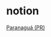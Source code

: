 # notion
<a class="weatherwidget-io" href="https://forecast7.com/pt/n25d51n48d52/paranagua/" data-label_1="Paranaguá" data-label_2="(PR)" data-font="Georgia" data-icons="Climacons Animated" data-days="5" data-theme="metallic" data-shadow="rgba(255, 186, 8, 0.42)" data-highcolor="#ffba08" data-suncolor="#ffba08" data-raincolor="#51b8ef" >Paranaguá (PR)</a>
<script>
!function(d,s,id){var js,fjs=d.getElementsByTagName(s)[0];if(!d.getElementById(id)){js=d.createElement(s);js.id=id;js.src='https://weatherwidget.io/js/widget.min.js';fjs.parentNode.insertBefore(js,fjs);}}(document,'script','weatherwidget-io-js');
</script>
